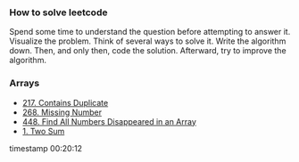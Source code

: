 ### How to solve leetcode
Spend some time to understand the question before attempting to answer it. Visualize the problem. Think of several ways to solve it. Write the algorithm down. Then, and only then, code the solution. Afterward, try to improve the algorithm.

### Arrays
- [217. Contains Duplicate](https://leetcode.com/problems/contains-duplicate/)
- [268. Missing Number](https://leetcode.com/problems/missing-number/)
- [448. Find All Numbers Disappeared in an Array](https://leetcode.com/problems/find-all-numbers-disappeared-in-an-array/)
- [1. Two Sum](https://leetcode.com/problems/two-sum/)


timestamp 00:20:12